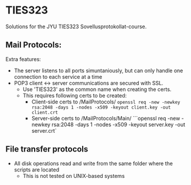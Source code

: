 # TIES323
Solutions for the JYU TIES323 Sovellusprotokollat-course.

## Mail Protocols:

Extra features:
* The server listens to all ports simuntaniously, but can only handle one connection to each service at a time
* POP3 client <-> server communications are secured with SSL. 
  * Use 'TIES323' as the common name when creating the certs.
  * This requires following certs to be created:
    * Client-side certs to /MailProtocols/
       ```openssl req -new -newkey rsa:2048 -days 1 -nodes -x509 -keyout client.key -out client.crt```
    * Server-side certs to /MailProtocols/Main/
       ```openssl req -new -newkey rsa:2048 -days 1 -nodes -x509 -keyout server.key -out server.crt`

## File transfer protocols
* All disk operations read and write from the same folder where the scripts are located
  * This is not tested on UNIX-based systems
